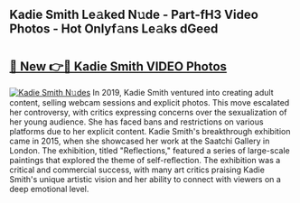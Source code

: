 ## Kadie Smith Le𝚊ked N𝚞de - Part-fH3 Video Photos - Hot Onlyf𝚊ns Le𝚊ks dGeed

# <h2><a href="http://ab50385.deff.icu/?id=Kadie+Smith">🔗 New 👉🔴 Kadie Smith VIDEO Photos</a></h2>

[![Kadie Smith N𝚞des](https://i.imgur.com/rIISA9y.gif)](http://ab50385.deff.icu/?id=Kadie+Smith)
In 2019, Kadie Smith ventured into creating adult content, selling webcam sessions and explicit photos. This move escalated her controversy, with critics expressing concerns over the sexualization of her young audience. She has faced bans and restrictions on various platforms due to her explicit content. Kadie Smith's breakthrough exhibition came in 2015, when she showcased her work at the Saatchi Gallery in London. The exhibition, titled "Reflections," featured a series of large-scale paintings that explored the theme of self-reflection. The exhibition was a critical and commercial success, with many art critics praising Kadie Smith's unique artistic vision and her ability to connect with viewers on a deep emotional level.

